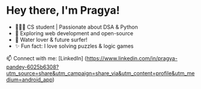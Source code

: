 # Hey there, I'm Pragya!

- 👩🏻‍💻 CS student | Passionate about DSA & Python
- 🔭 Exploring web development and open-source
- 🌊 Water lover & future surfer!
- ✨ Fun fact: I love solving puzzles & logic games

📫 Connect with me:
[LinkedIn] (https://www.linkedin.com/in/pragya-pandey-6025b6308?utm_source=share&utm_campaign=share_via&utm_content=profile&utm_medium=android_app)

